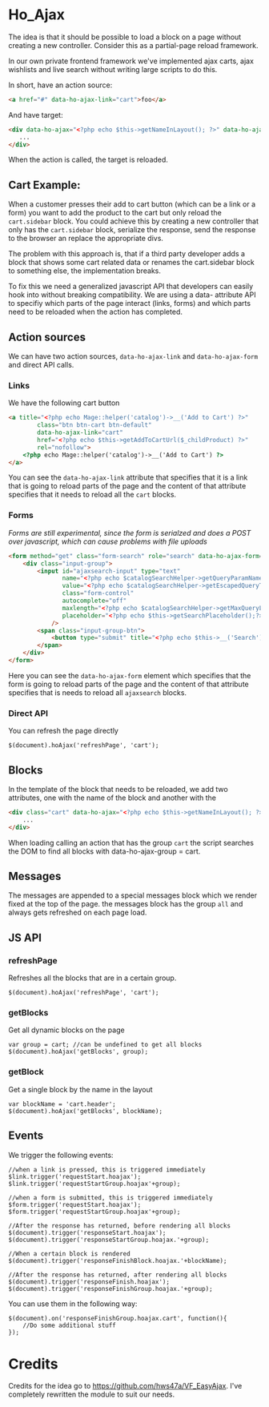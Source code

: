 # Ho_Ajax
The idea is that it should be possible to load a block on a page without creating a new controller. Consider this as a partial-page reload framework.

In our own private frontend framework we've implemented ajax carts, ajax wishlists and live search without writing large scripts to do this.

In short, have an action source:
```HTML
<a href="#" data-ho-ajax-link="cart">foo</a>
```

And have target:
```HTML
<div data-ho-ajax="<?php echo $this->getNameInLayout(); ?>" data-ho-ajax-group="cart">
   ...
</div>
```

When the action is called, the target is reloaded.

## Cart Example:
When a customer presses their add to cart button (which can be a link or a form) you want to add the product to the cart but only reload the `cart.sidebar` block. You could achieve this by creating a new controller that only has the `cart.sidebar` block, serialize the response, send the response to the browser an replace the appropriate divs.

The problem with this approach is, that if a third party developer adds a block that shows some cart related data or renames the cart.sidebar block to something else, the implementation breaks.

To fix this we need a generalized javascript API that developers can easily hook into without breaking compatibility. We are using a data- attribute API to specifiy which parts of the page interact (links, forms) and which parts need to be reloaded when the action has completed.

## Action sources
We can have two action sources, `data-ho-ajax-link` and `data-ho-ajax-form` and direct API calls.

### Links
We have the following cart button

```HTML
<a title="<?php echo Mage::helper('catalog')->__('Add to Cart') ?>"
        class="btn btn-cart btn-default"
        data-ho-ajax-link="cart"
        href="<?php echo $this->getAddToCartUrl($_childProduct) ?>"
        rel="nofollow">
    <?php echo Mage::helper('catalog')->__('Add to Cart') ?>
</a>
```

You can see the `data-ho-ajax-link` attribute that specifies that it is a link that is going to reload parts of the page and the content of that attribute specifies that it needs to reload all the `cart` blocks.

### Forms

*Forms are still experimental, since the form is serialzed and does a POST over javascript, which can cause problems with file uploads*

```HTML
<form method="get" class="form-search" role="search" data-ho-ajax-form="ajaxsearch">
    <div class="input-group">
        <input id="ajaxsearch-input" type="text"
               name="<?php echo $catalogSearchHelper->getQueryParamName() ?>"
               value="<?php echo $catalogSearchHelper->getEscapedQueryText() ?>"
               class="form-control"
               autocomplete="off"
               maxlength="<?php echo $catalogSearchHelper->getMaxQueryLength();?>"
               placeholder="<?php echo $this->getSearchPlaceholder();?>"
            />
        <span class="input-group-btn">
            <button type="submit" title="<?php echo $this->__('Search') ?>" class="btn btn-default" id="ajaxsearch-button"><?php echo $this->__('Search') ?></button>
        </span>
    </div>
</form>
```

Here you can see the `data-ho-ajax-form` element which specifies that the form is going to reload parts of the page and the content of that attribute specifies that is needs to reload all `ajaxsearch` blocks.

### Direct API

You can refresh the page directly

```JS
$(document).hoAjax('refreshPage', 'cart');
```


## Blocks
In the template of the block that needs to be reloaded, we add two attributes, one with the name of the block and another with the

```HTML
<div class="cart" data-ho-ajax="<?php echo $this->getNameInLayout(); ?>" data-ho-ajax-group="cart account">
	...
</div>
```

When loading calling an action that has the group `cart` the script searches the DOM to find all blocks with data-ho-ajax-group = cart.

## Messages
The messages are appended to a special messages block which we render fixed at the top of the page. the messages block has the group `all` and always gets refreshed on each page load.


## JS API

### refreshPage
Refreshes all the blocks that are in a certain group.

```JS
$(document).hoAjax('refreshPage', 'cart');
```

### getBlocks

Get all dynamic blocks on the page
```JS
var group = cart; //can be undefined to get all blocks
$(document).hoAjax('getBlocks', group);
```

### getBlock

Get a single block by the name in the layout
```JS
var blockName = 'cart.header';
$(document).hoAjax('getBlocks', blockName);
```

## Events

We trigger the following events:

```JS
//when a link is pressed, this is triggered immediately
$link.trigger('requestStart.hoajax');
$link.trigger('requestStartGroup.hoajax'+group);

//when a form is submitted, this is triggered immediately
$form.trigger('requestStart.hoajax');
$form.trigger('requestStartGroup.hoajax'+group);

//After the response has returned, before rendering all blocks
$(document).trigger('responseStart.hoajax');
$(document).trigger('responseStartGroup.hoajax.'+group);

//When a certain block is rendered
$(document).trigger('responseFinishBlock.hoajax.'+blockName);

//After the response has returned, after rendering all blocks
$(document).trigger('responseFinish.hoajax');
$(document).trigger('responseFinishGroup.hoajax.'+group);
```

You can use them in the following way:

```JS
$(document).on('responseFinishGroup.hoajax.cart', function(){
	//Do some additional stuff
});
```


# Credits
Credits for the idea go to https://github.com/hws47a/VF_EasyAjax. I've completely rewritten the module to suit our needs.

